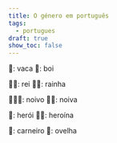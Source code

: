 ```yaml
---
title: O género em português
tags:
  - portugues
draft: true
show_toc: false
---
```

<e-moji>🐄</e-moji>: <e-answer>vaca</e-answer> <e-moji>🐂</e-moji>: <e-answer>boi</e-answer>

<e-moji>🤴🏻</e-moji>: <e-answer>rei</e-answer> <e-moji>👸🏻</e-moji>: <e-answer>rainha</e-answer>

<e-moji>🤵🏻‍♂️</e-moji>: <e-answer>noivo</e-answer> <e-moji>👰🏻</e-moji>: <e-answer>noiva</e-answer>

<e-moji>🦸</e-moji>: <e-answer>herói</e-answer> <e-moji>🦸‍♀️</e-moji>: <e-answer>heroína</e-answer>

<e-moji>🐏</e-moji>: <e-answer>carneiro</e-answer> <e-moji>🐑</e-moji>: <e-answer>ovelha</e-answer>
